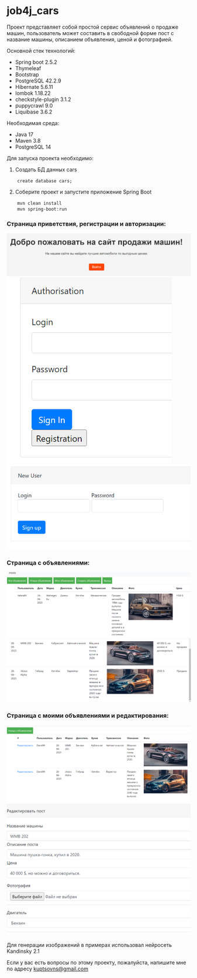 
<h1>job4j_cars</h1>

Проект представляет собой простой сервис объявлений о продаже машин,
пользователь может составить в свободной форме пост с название машины, описанием объявления, ценой и фотографией.

Основной стек технологий:
- Spring boot 2.5.2
- Thymeleaf
- Bootstrap
- PostgreSQL 42.2.9
- Hibernate 5.6.11
- lombok 1.18.22
- checkstyle-plugin 3.1.2
- puppycrawl 9.0
- Liquibase 3.6.2

Необходимая среда:
- Java 17
- Maven 3.8
- PostgreSQL 14

Для запуска проекта необходимо:

1. Создать БД данных cars
```ql
    create database cars;
```

2. Соберите проект и запустите приложение Spring Boot
```
    mvn clean install
    mvn spring-boot:run
```

### Страница приветствия, регистрации и авторизации:
![](imgs/index.png)
![](imgs/login.png)
![](imgs/registration.png)

### Страница с объявлениями:
![](imgs/posts.png)
![](imgs/posts2.png)

### Страница с моими объявлениями и редактирования:
![](imgs/myposts.png)
![](imgs/update.png)




Для генерации изображений в примерах использовал нейросеть Kandinsky 2.1

Если у вас есть вопросы по этому проекту, пожалуйста, напишите мне по адресу kuptsovns@gmail.com

